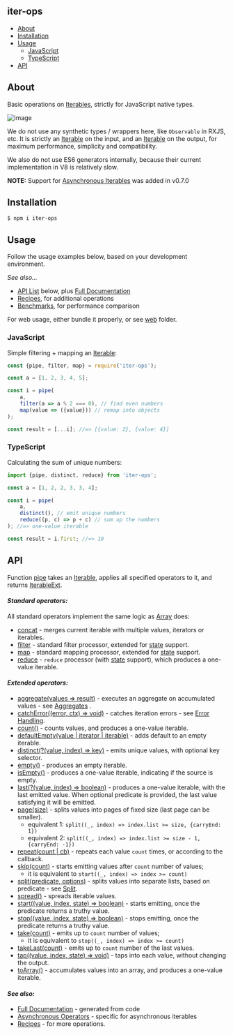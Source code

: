 iter-ops
--------

* [About](#about)
* [Installation](#installation)
* [Usage](#usage)
    * [JavaScript](#javascript)
    * [TypeScript](#typescript)
* [API]

## About

Basic operations on [Iterables], strictly for JavaScript native types.

![image](https://user-images.githubusercontent.com/5108906/142058291-b39d7226-56a4-4df0-8dc1-2ff2c6c18f10.png)

We do not use any synthetic types / wrappers here, like `Observable` in RXJS, etc. It is strictly an
[Iterable] on the input, and an [Iterable] on the output, for maximum performance, simplicity and compatibility.

We also do not use ES6 generators internally, because their current implementation in V8 is relatively slow.

**NOTE:** Support for [Asynchronous Iterables] was added in v0.7.0

## Installation

```
$ npm i iter-ops
```

## Usage

Follow the usage examples below, based on your development environment.

_See also..._

* [API List] below, plus [Full Documentation]
* [Recipes], for additional operations
* [Benchmarks], for performance comparison

For web usage, either bundle it properly, or see [web](./web) folder.

### JavaScript

Simple filtering + mapping an [Iterable]:

```js
const {pipe, filter, map} = require('iter-ops');

const a = [1, 2, 3, 4, 5];

const i = pipe(
    a,
    filter(a => a % 2 === 0), // find even numbers
    map(value => ({value})) // remap into objects
);

const result = [...i]; //=> [{value: 2}, {value: 4}]
```

### TypeScript

Calculating the sum of unique numbers:

```ts
import {pipe, distinct, reduce} from 'iter-ops';

const a = [1, 2, 2, 3, 3, 4];

const i = pipe(
    a,
    distinct(), // emit unique numbers
    reduce((p, c) => p + c) // sum up the numbers
); //=> one-value iterable

const result = i.first; //=> 10
```

## API

Function [pipe] takes an [Iterable], applies all specified operators to it, and returns
[IterableExt](http://github.com/vitaly-t/iter-ops/blob/main/src/types.ts#L25).

#### <i>Standard operators:</i>

All standard operators implement the same logic as [Array] does:

* [concat](http://vitaly-t.github.io/iter-ops/modules.html#concat) - merges current iterable with multiple values,
  iterators or iterables.
* [filter](http://vitaly-t.github.io/iter-ops/modules.html#filter) - standard filter processor, extended for [state]
  support.
* [map](http://vitaly-t.github.io/iter-ops/modules.html#map) - standard mapping processor, extended for [state] support.
* [reduce](http://vitaly-t.github.io/iter-ops/modules.html#reduce) - `reduce` processor (with [state] support), which
  produces a one-value iterable.

#### <i>Extended operators:</i>

* [aggregate(values => result)](http://vitaly-t.github.io/iter-ops/modules.html#aggregate) - executes an aggregate on
  accumulated values - see [Aggregates]
  .
* [catchError((error, ctx) => void)](http://vitaly-t.github.io/iter-ops/modules.html#catchError) - catches iteration
  errors - see [Error Handling].
* [count()](http://vitaly-t.github.io/iter-ops/modules.html#count) - counts values, and produces a one-value iterable.
* [defaultEmpty(value | iterator | iterable)](http://vitaly-t.github.io/iter-ops/modules.html#defaultEmpty) - adds
  default to an empty iterable.
* [distinct(?(value, index) => key)](http://vitaly-t.github.io/iter-ops/modules.html#distinct) - emits unique values,
  with optional key selector.
* [empty()](http://vitaly-t.github.io/iter-ops/modules.html#empty) - produces an empty iterable.
* [isEmpty()](http://vitaly-t.github.io/iter-ops/modules.html#isEmpty) - produces a one-value iterable, indicating if
  the source is empty.
* [last(?(value, index) => boolean)](http://vitaly-t.github.io/iter-ops/modules.html#last) - produces a one-value
  iterable, with the last emitted value. When optional predicate is provided, the last value satisfying it will be
  emitted.
* [page(size)](http://vitaly-t.github.io/iter-ops/modules.html#page) - splits values into pages of fixed size (last page
  can be smaller).
    - equivalent 1: `split((_, index) => index.list >= size, {carryEnd: 1})`
    - equivalent 2: `split((_, index) => index.list >= size - 1, {carryEnd: -1})`
* [repeat(count | cb)](http://vitaly-t.github.io/iter-ops/modules.html#repeat) - repeats each value `count` times, or
  according to the callback.
* [skip(count)](http://vitaly-t.github.io/iter-ops/modules.html#skip) - starts emitting values after `count` number of
  values;
    - it is equivalent to `start((_, index) => index >= count)`
* [split(predicate, options)](http://vitaly-t.github.io/iter-ops/modules.html#split) - splits values into separate
  lists, based on predicate - see [Split].
* [spread()](http://vitaly-t.github.io/iter-ops/modules.html#spread) - spreads iterable values.
* [start((value, index, state) => boolean)](http://vitaly-t.github.io/iter-ops/modules.html#start) - starts emitting,
  once the predicate returns a truthy value.
* [stop((value, index, state) => boolean)](http://vitaly-t.github.io/iter-ops/modules.html#stop) - stops emitting, once
  the predicate returns a truthy value.
* [take(count)](http://vitaly-t.github.io/iter-ops/modules.html#take) - emits up to `count` number of values;
    - it is equivalent to `stop((_, index) => index >= count)`
* [takeLast(count)](http://vitaly-t.github.io/iter-ops/modules.html#takeLast) - emits up to `count` number of the last
  values.
* [tap((value, index, state) => void)](http://vitaly-t.github.io/iter-ops/modules.html#tap) - taps into each value,
  without changing the output.
* [toArray()](http://vitaly-t.github.io/iter-ops/modules.html#toArray) - accumulates values into an array, and produces
  a one-value iterable.

#### <i>See also:</i>

* [Full Documentation] - generated from code
* [Asynchronous Operators](./src/ops/async) - specific for asynchronous iterables
* [Recipes] - for more operations.

[API]:#api

[API List]:#api

[Full Documentation]:https://vitaly-t.github.io/iter-ops

[Error Handling]:https://github.com/vitaly-t/iter-ops/wiki/Error-Handling

[Iterable]:https://javascript.info/iterable

[Iterables]:https://javascript.info/iterable

[Array]:https://developer.mozilla.org/en-US/docs/Web/JavaScript/Reference/Global_Objects/Array

[WiKi]:https://github.com/vitaly-t/iter-ops/wiki

[pipe]:https://github.com/vitaly-t/iter-ops/blob/main/src/pipe.ts

[Recipes]:https://github.com/vitaly-t/iter-ops/wiki/Recipes

[state]:https://github.com/vitaly-t/iter-ops/wiki/Iteration-State

[Aggregates]:https://github.com/vitaly-t/iter-ops/wiki/Aggregates

[Split]:https://github.com/vitaly-t/iter-ops/wiki/Split

[Benchmarks]:./benchmarks

[Asynchronous Iterables]:https://github.com/vitaly-t/iter-ops/wiki/Asynchronous-Iterables
